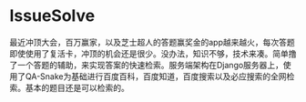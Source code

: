 # IssueSolve

最近冲顶大会，百万赢家，以及芝士超人的答题赢奖金的app越来越火，每次答题即使使用了复活卡，冲顶的机会还是很少。没办法，知识不够，技术来凑。简单撸了一个答题的辅助，来实现答案的快速检索。服务端架构在Django服务器上，使用了QA-Snake为基础进行百度百科，百度知道，百度搜索以及必应搜索的全网检索。基本的题目还是可以检索的。
